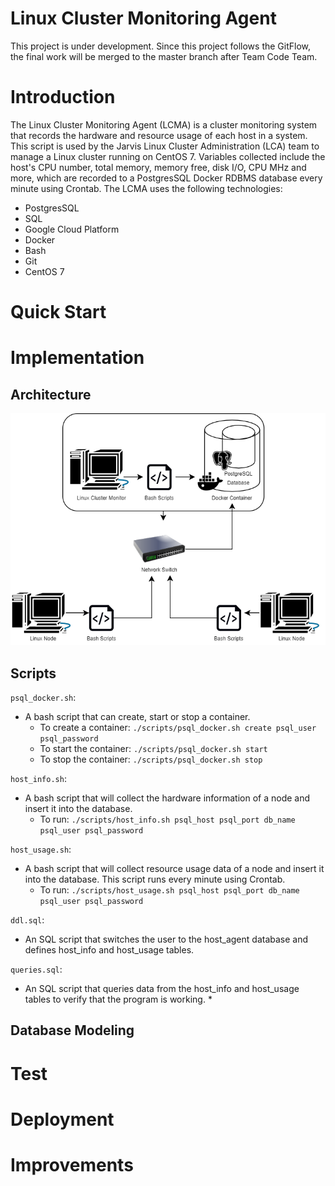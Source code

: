# Linux Cluster Monitoring Agent
This project is under development. Since this project follows the GitFlow, the final work will be merged to the master branch after Team Code Team.

# Introduction
The Linux Cluster Monitoring Agent (LCMA) is a cluster monitoring system that records the hardware and resource usage of each host in a system. This script is used by the Jarvis Linux Cluster Administration (LCA) team to manage a Linux cluster running on CentOS 7. Variables collected include the host's CPU number, total memory, memory free, disk I/O, CPU MHz and more, which are recorded to a PostgresSQL Docker RDBMS database every minute using Crontab. The LCMA uses the following technologies:
* PostgresSQL
* SQL
* Google Cloud Platform
* Docker
* Bash
* Git
* CentOS 7

# Quick Start


# Implementation

## Architecture
![Architecture](./assets/linux_sql_architecture_resize.png)

## Scripts
`psql_docker.sh`:
* A bash script that can create, start or stop a container.
  * To create a container: ```./scripts/psql_docker.sh create psql_user psql_password```
  * To start the container: `./scripts/psql_docker.sh start`
  * To stop the container: `./scripts/psql_docker.sh stop`
    
`host_info.sh`:
* A bash script that will collect the hardware information of a node and insert it into the database.
  * To run: `./scripts/host_info.sh psql_host psql_port db_name psql_user psql_password`

`host_usage.sh`:
* A bash script that will collect resource usage data of a node and insert it into the database. This script runs every minute using Crontab.
  * To run: `./scripts/host_usage.sh psql_host psql_port db_name psql_user psql_password` 

`ddl.sql`:
* An SQL script that switches the user to the host_agent database and defines host_info and host_usage tables.

`queries.sql`:
* An SQL script that queries data from the host_info and host_usage tables to verify that the program is working.
  * 

## Database Modeling


# Test

# Deployment

# Improvements